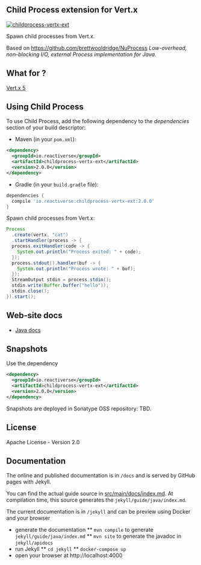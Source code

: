 ## Child Process extension for Vert.x

[![childprocess-vertx-ext](https://github.com/vietj/childprocess-vertx-ext/actions/workflows/ci.yml/badge.svg)](https://github.com/vietj/childprocess-vertx-ext/actions/workflows/ci.yml)

Spawn child processes from Vert.x.

Based on https://github.com/brettwooldridge/NuProcess _Low-overhead, non-blocking I/O, external Process implementation for Java_.

## What for ?

[Vert.x 5](http://vertx.io)

## Using Child Process

To use Child Process, add the following dependency to the _dependencies_ section of your build descriptor:

* Maven (in your `pom.xml`):

```xml
<dependency>
  <groupId>io.reactiverse</groupId>
  <artifactId>childprocess-vertx-ext</artifactId>
  <version>2.0.0</version>
</dependency>
```

* Gradle (in your `build.gradle` file):

```groovy
dependencies {
  compile 'io.reactiverse:childprocess-vertx-ext:2.0.0'
}
```

Spawn child processes from Vert.x:

```java
Process
  .create(vertx, "cat")
  .startHandler(process -> {
  process.exitHandler(code -> {
    System.out.println("Process exited: " + code);
  });
  process.stdout().handler(buf -> {
    System.out.println("Process wrote: " + buf);
  });
  StreamOutput stdin = process.stdin();
  stdin.write(Buffer.buffer("hello"));
  stdin.close();
}).start();
```

## Web-site docs

* [Java docs](http://www.julienviet.com/childprocess-vertx-ext/guide/java/index.html)

## Snapshots

Use the dependency

```xml
<dependency>
  <groupId>io.reactiverse</groupId>
  <artifactId>childprocess-vertx-ext</artifactId>
  <version>2.0.0</version>
</dependency>
```

Snapshots are deployed in Sonatype OSS repository: TBD.

## License

Apache License - Version 2.0

## Documentation

The online and published documentation is in `/docs` and is served by GitHub pages with Jekyll.

You can find the actual guide source in [src/main/docs/index.md](src/main/docs/index.md). At compilation time, this
source generates the `jekyll/guide/java/index.md`.

The current documentation is in `/jekyll` and can be preview using Docker and your browser

* generate the documentation
** `mvn compile` to generate `jekyll/guide/java/index.md`
** `mvn site` to generate the javadoc in `jekyll/apidocs`
* run Jekyll
** `cd jekyll`
** `docker-compose up`
* open your browser at http://localhost:4000
